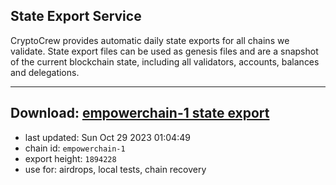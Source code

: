 ## State Export Service
CryptoCrew provides automatic daily state exports for all chains we validate. State export files can be used as genesis files and are a snapshot of the current blockchain state, including all validators, accounts, balances and delegations.

---
**Download: [empowerchain-1 state export](https://dl.ccvalidators.com/SERVICE/empowerchain/empowerchain-1_export_1894228.json)**
---

- last updated: Sun Oct 29 2023 01:04:49
- chain id: `empowerchain-1`
- export height: `1894228`
- use for: airdrops, local tests, chain recovery
